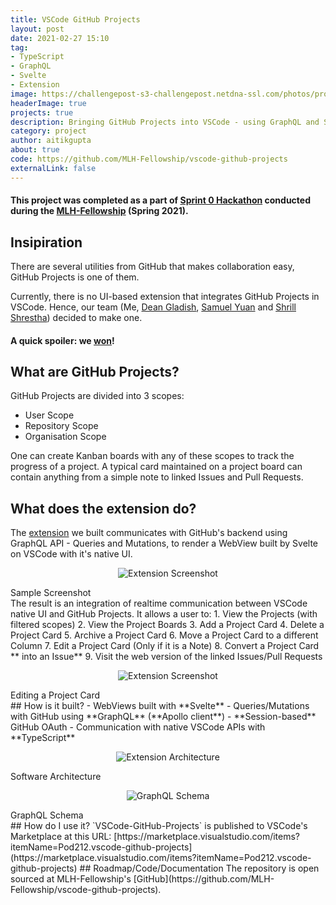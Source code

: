 ```yaml
---
title: VSCode GitHub Projects
layout: post
date: 2021-02-27 15:10
tag:
- TypeScript
- GraphQL
- Svelte
- Extension
image: https://challengepost-s3-challengepost.netdna-ssl.com/photos/production/software_photos/001/412/509/datas/original.png
headerImage: true
projects: true
description: Bringing GitHub Projects into VSCode - using GraphQL and Svelte
category: project
author: aitikgupta
about: true
code: https://github.com/MLH-Fellowship/vscode-github-projects
externalLink: false
---
```


#### This project was completed as a part of [Sprint 0 Hackathon](https://fellowship-explorer-0-batch-2.devpost.com/) conducted during the [MLH-Fellowship](http://fellowship.mlh.io/) (Spring 2021).
## Insipiration
There are several utilities from GitHub that makes collaboration easy, GitHub Projects is one of them. 

Currently, there is no UI-based extension that integrates GitHub Projects in VSCode. Hence, our team (Me, [Dean Gladish](https://github.com/gladishd), [Samuel Yuan](https://github.com/yuansamuel) and [Shrill Shrestha](https://github.com/shrillshrestha)) decided to make one.

#### A quick spoiler: we [won](https://devpost.com/software/vscode-github-projects)!
## What are GitHub Projects?
GitHub Projects are divided into 3 scopes:
- User Scope
- Repository Scope
- Organisation Scope

One can create Kanban boards with any of these scopes to track the progress of a project. A typical card maintained on a project board can contain anything from a simple note to linked Issues and Pull Requests.
## What does the extension do?
The [extension](https://marketplace.visualstudio.com/items?itemName=Pod212.vscode-github-projects) we built communicates with GitHub's backend using GraphQL API - Queries and Mutations, to render a WebView built by Svelte on VSCode with it's native UI.
<p align="center">
 <img alt="Extension Screenshot" src="https://challengepost-s3-challengepost.netdna-ssl.com/photos/production/software_photos/001/412/508/datas/gallery.jpg"/>
</p>
<figcaption>Sample Screenshot</figcaption>
The result is an integration of realtime communication between VSCode native UI and GitHub Projects. It allows a user to:
1. View the Projects (with filtered scopes)
2. View the Project Boards
3. Add a Project Card
4. Delete a Project Card
5. Archive a Project Card
6. Move a Project Card to a different Column
7. Edit a Project Card (Only if it is a Note)
8. Convert a Project Card ** into an Issue**
9. Visit the web version of the linked Issues/Pull Requests

<p align="center">
 <img alt="Extension Screenshot" src="https://challengepost-s3-challengepost.netdna-ssl.com/photos/production/software_photos/001/412/509/datas/original.png"/>
</p>
<figcaption>Editing a Project Card</figcaption>
## How is it built?
- WebViews built with **Svelte**
- Queries/Mutations with GitHub using **GraphQL** (**Apollo client**)
- **Session-based** GitHub OAuth
- Communication with native VSCode APIs with **TypeScript**

<p align="center">
	<img alt="Extension Architecture" src="https://user-images.githubusercontent.com/43996118/108566810-06d0c580-732d-11eb-9d06-44023673c0db.png"/>
</p>
<figcaption>Software Architecture</figcaption>

<p align="center">
	<img alt="GraphQL Schema" src="https://user-images.githubusercontent.com/43996118/108566899-2c5dcf00-732d-11eb-8782-7862b3e3a32b.png"/>
</p>
<figcaption>GraphQL Schema</figcaption>
## How do I use it?
`VSCode-GitHub-Projects` is published to VSCode's Marketplace at this URL: [https://marketplace.visualstudio.com/items?itemName=Pod212.vscode-github-projects](https://marketplace.visualstudio.com/items?itemName=Pod212.vscode-github-projects)
## Roadmap/Code/Documentation
The repository is open sourced at MLH-Fellowship's [GitHub](https://github.com/MLH-Fellowship/vscode-github-projects).
